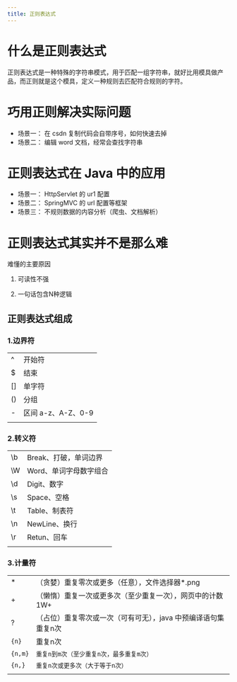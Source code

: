 ```yaml
---
title: 正则表达式
---
```


# 什么是正则表达式

正则表达式是一种特殊的字符串模式，用于匹配一组字符串，就好比用模具做产品，而正则就是这个模具，定义一种规则去匹配符合规则的字符。

# 巧用正则解决实际问题

- 场景一：
    在 csdn 复制代码会自带序号，如何快速去掉
- 场景二：
    编辑 word 文档，经常会查找字符串

# 正则表达式在 Java 中的应用

- 场景一：
    HttpServlet 的 ur1 配置
- 场景二：
    SpringMVC 的 url 配置等框架
- 场景三：
    不规则数据的内容分析（爬虫、文档解析）

# 正则表达式其实并不是那么难

难懂的主要原因

1. 可读性不强

2. 一句话包含N种逻辑
## 正则表达式组成

### 1.边界符

|||
| - | -- |
| ^ | 开始符|
| $ | 结束|
| [] | 单字符|
| () | 分组|
| - | 区间 a-z、A-Z、0-9|
|||

### 2.转义符
|||
| - | -- |
| \b | Break、打破，单词边界|
| \W | Word、单词字母数字组合|
| \d | Digit、数字|
| \s | Space、空格|
| \t | Table、制表符|
| \n | NewLine、换行|
| \r | Retun、回车|
|||
### 3.计量符
|||
| - | -- |
| * | （贪婪）重复零次或更多（任意），文件选择器*.png|
| + | （懒惰）重复一次或更多次（至少重复一次），网页中的计数 1W+|
| ? | （占位）重复零次或一次（可有可无），java 中预编译语句集重复n次|
| `{n}` | 重复n次|
| `{n,m}` | `重复n到m次（至少重复n次，最多重复m次）`|
| `{n,} `| `重复n次或更多次（大于等于n次）`|
|||

